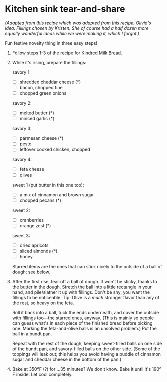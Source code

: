 # Kitchen sink tear-and-share

*(Adapted from [this recipe](https://www.fivehearthome.com/savory-herb-cheese-monkey-bread/) which was adapted from [this recipe](https://www.foodnetwork.com/fn-dish/2013/11/how-to-make-savory-monkey-bread). Olivia's idea. Fillings chosen by Kristen. She of course had a half dozen more equally wonderful ideas while we were making it, which I forgot.)*

Fun festive novelty thing in three easy steps!

1.  Follow steps 1-3 of the recipe for [Kindred Milk Bread](kindred-milk-bread.md).

2.  While it's rising, prepare the fillings:

    savory 1:
    * [ ] shredded cheddar cheese (*)
    * [ ] bacon, chopped fine
    * [ ] chopped green onions

    savory 2:
    * [ ] melted butter (*)
    * [ ] minced garlic (*)

    savory 3:
    * [ ] parmesan cheese (*)
    * [ ] pesto
    * [ ] leftover cooked chicken, chopped

    savory 4:
    * [ ] feta cheese
    * [ ] olives

    sweet 1 (put butter in this one too):
    * [ ] a mix of cinnamon and brown sugar
    * [ ] chopped pecans (*)

    sweet 2:
    * [ ] cranberries
    * [ ] orange zest (*)

    sweet 3:
    * [ ] dried apricots
    * [ ] sliced almonds (*)
    * [ ] honey

    Starred items are the ones that can stick nicely to the outside of a ball of dough; see below.

2.  After the first rise, tear off a ball of dough. It won't be sticky, thanks to the butter in the dough. Stretch the ball into a little rectangle in your hand, and pile/slather it up with fillings. Don't be shy; you want the fillings to be noticeable. Tip: Olive is a *much* stronger flavor than any of the rest, so heavy on the feta.

    Roll it back into a ball, tuck the ends underneath, and cover the outside with fillings too—the starred ones, anyway. (This is mainly so people can guess what's in each piece of the finished bread before picking one. Marking the feta-and-olive balls is an unsolved problem.)  Put the ball in a bundt pan.

    Repeat with the rest of the dough, keeping sweet-filled balls on one side of the bundt pan, and savory-filled balls on the other side. (Some of the toppings will leak out; this helps you avoid having a puddle of cinnamon sugar and cheddar cheese in the bottom of the pan.)

3.  Bake at 350ºF (?) for ...35 minutes? We don't know. Bake it until it's 190º F inside.  Let cool completely.
